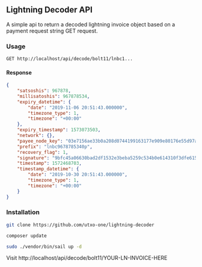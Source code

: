 ## Lightning Decoder API

A simple api to return a decoded lightning invoice object based on a payment request string GET request.

### Usage

```sh
GET http://localhost/api/decode/bolt11/lnbc1...
```

#### Response

```json
{
    "satsoshis": 967878,
    "millisatoshis": 967878534,
    "expiry_datetime": {
        "date": "2019-11-06 20:51:43.000000",
        "timezone_type": 1,
        "timezone": "+00:00"
    },
    "expiry_timestamp": 1573073503,
    "network": {},
    "payee_node_key": "03e7156ae33b0a208d0744199163177e909e80176e55d97a2f221ede0f934dd9ad",
    "prefix": "lnbc9678785340p",
    "recovery_flag": 1,
    "signature": "9bfc45a06630bad2df1532e3beba5259c534b0e614310f3dfe615172ca9a2ff33c1ba736792158d07f3bbed8bdfcf5913d5ce4dda1b5575aa00cd6e23aef86f5",
    "timestamp": 1572468703,
    "timestamp_datetime": {
        "date": "2019-10-30 20:51:43.000000",
        "timezone_type": 1,
        "timezone": "+00:00"
    }
}
```

### Installation

```sh
git clone https://github.com/utxo-one/lightning-decoder
```

```sh
composer update
```

```sh
sudo ./vendor/bin/sail up -d
```

Visit http://localhost/api/decode/bolt11/YOUR-LN-INVOICE-HERE
